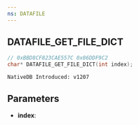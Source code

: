 ```yaml
---
ns: DATAFILE
---
```

## DATAFILE_GET_FILE_DICT

```c
// 0xBBD8CF823CAE557C 0x86DDF9C2
char* DATAFILE_GET_FILE_DICT(int index);
```

```
NativeDB Introduced: v1207
```

## Parameters
* **index**:
